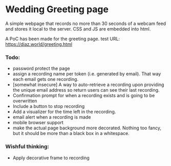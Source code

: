 # Wedding Greeting page
A simple webpage that records no more than 30 seconds of a webcam feed and stores it local to the server.
CSS and JS are embedded into html.

A PoC has been made for the greeting page.
test URL: https://diaz.world/greeting.html

### Todo:
- password protect the page
- assign a recording name per token (i.e. generated by email). That way each email gets one recording.
- [somewhat insecure] A way to auto-retrieve a recording upon providing the unique email address so return users can see their last recording.
- Confirmation prompt for when a recording exists and is going to be overwritten
- Include a button to stop recording
- Add a visualizer for the time left in the recording.
- email alert when a recording is made
- mobile browser support
- make the actual page background more decorated. Nothing too fancy, but it should be more than a black box in a whitespace.

### Wishful thinking:
- Apply decorative frame to recording
